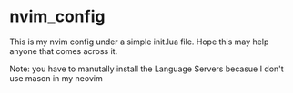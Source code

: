 # nvim_config
This is my nvim config under a simple init.lua file. Hope this may help anyone that comes across it.

Note: you have to manutally install the Language Servers becasue I don't use mason in my neovim
